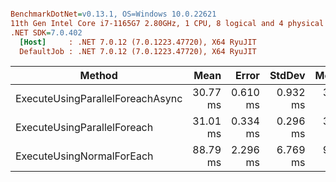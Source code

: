 ``` ini

BenchmarkDotNet=v0.13.1, OS=Windows 10.0.22621
11th Gen Intel Core i7-1165G7 2.80GHz, 1 CPU, 8 logical and 4 physical cores
.NET SDK=7.0.402
  [Host]     : .NET 7.0.12 (7.0.1223.47720), X64 RyuJIT
  DefaultJob : .NET 7.0.12 (7.0.1223.47720), X64 RyuJIT


```
|                           Method |     Mean |    Error |   StdDev |   Median | Ratio | RatioSD | Rank | Allocated |
|--------------------------------- |---------:|---------:|---------:|---------:|------:|--------:|-----:|----------:|
| ExecuteUsingParallelForeachAsync | 30.77 ms | 0.610 ms | 0.932 ms | 31.09 ms |  0.36 |    0.04 |    1 |     88 KB |
|      ExecuteUsingParallelForeach | 31.01 ms | 0.334 ms | 0.296 ms | 31.03 ms |  0.37 |    0.04 |    1 |     81 KB |
|        ExecuteUsingNormalForEach | 88.79 ms | 2.296 ms | 6.769 ms | 91.13 ms |  1.00 |    0.00 |    2 |     91 KB |

